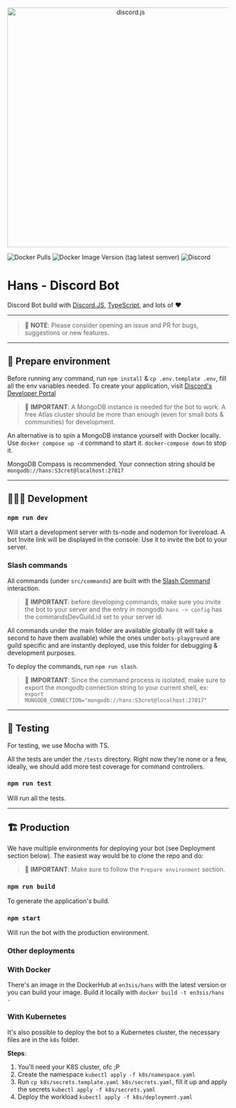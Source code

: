 <div align="center">
	<br />
	<p>
		<a href="https://discord.gg/WpTrnnvJXe"><img src="https://cdn.discordapp.com/attachments/626034007087513601/1014802216831438879/hans-fff.png" width="546" alt="discord.js" /></a>
	</p>

</div>

![Docker Pulls](https://img.shields.io/docker/pulls/en3sis/hans?style=for-the-badge)
![Docker Image Version (tag latest semver)](https://img.shields.io/docker/v/en3sis/hans/latest?label=production%20image&style=for-the-badge)
![Discord](https://img.shields.io/discord/904719402044383273?style=for-the-badge)

# Hans - Discord Bot

Discord Bot build with [Discord.JS](https://discord.js.org/#/), [TypeScript](https://www.typescriptlang.org/), and lots of ❤️

---

> 🪬 **NOTE**: Please consider opening an issue and PR for bugs, suggestions or new features.

---

## 🔅 Prepare environment

Before running any command, run `npm install` & `cp .env.template .env`, fill all the env variables needed. To create your application, visit [Discord's Developer Portal](https://discord.com/developers/docs/intro)

> 🪬 **IMPORTANT**: A MongoDB instance is needed for the bot to work. A free Atlas cluster should be more than enough (even for small bots & communities) for development.

An alternative is to spin a MongoDB instance yourself with Docker locally.
Use `docker compose up -d` command to start it. `docker-compose down` to stop it.

MongoDB Compass is recommended. Your connection string should be `mongodb://hans:S3cret@localhost:27017`

---

## 👩🏼‍💻 Development

### `npm run dev`

Will start a development server with ts-node and nodemon for livereload. A bot Invite link will be displayed in the console. Use it to invite the bot to your server.

### Slash commands

All commands (under `src/commands`) are built with the [Slash Command](https://discordjs.guide/interactions/slash-commands.html) interaction.

> 🪬 **IMPORTANT**: before developing commands, make sure you invite the bot to your server and the entry in mongodb `hans -> config` has the commandsDevGuild.id set to your server id.

All commands under the main folder are available globally (it will take a second to have them available) while the ones under `bots-playground` are guild specific and are instantly deployed, use this folder for debugging & development purposes.

To deploy the commands, run `npm run slash`.

> 🪬 **IMPORTANT**: Since the command process is isolated, make sure to export the mongodb connection string to your current shell, ex: `export MONGODB_CONNECTION="mongodb://hans:S3cret@localhost:27017"`

---

## 🧪 Testing

For testing, we use Mocha with TS.

All the tests are under the `/tests` directory. Right now they're none or a few, ideally, we should add more test coverage for command controllers.

### `npm run test`

Will run all the tests.

---

## 🏗 Production

We have multiple environments for deploying your bot (see Deployment section below).
The easiest way would be to clone the repo and do:

> 🪬 **IMPORTANT**: Make sure to follow the `Prepare environment` section.

### `npm run build`

To generate the application's build.

### `npm start`

Will run the bot with the production environment.

### Other deployments

### With Docker

There's an image in the DockerHub at `en3sis/hans` with the latest version or you can build your image.
Build it locally with `docker build -t en3sis/hans . `

### With Kubernetes

It's also possible to deploy the bot to a Kubernetes cluster, the necessary files are in the `k8s` folder.

**Steps**:

1. You'll need your K8S cluster, ofc ;P
2. Create the namespace `kubectl apply -f k8s/namespace.yaml`
3. Run `cp k8s/secrets.template.yaml k8s/secrets.yaml`, fill it up and apply the secrets `kubectl apply -f k8s/secrets.yaml`
4. Deploy the workload `kubectl apply -f k8s/deployment.yaml`
